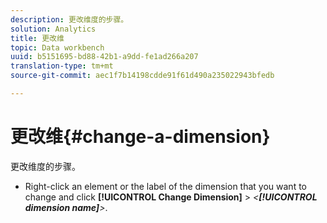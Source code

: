 ```yaml
---
description: 更改维度的步骤。
solution: Analytics
title: 更改维
topic: Data workbench
uuid: b5151695-bd88-42b1-a9dd-fe1ad266a207
translation-type: tm+mt
source-git-commit: aec1f7b14198cdde91f61d490a235022943bfedb

---
```



# 更改维{#change-a-dimension}

更改维度的步骤。

* Right-click an element or the label of the dimension that you want to change and click **[!UICONTROL Change Dimension]** > *&lt;**[!UICONTROL dimension name]**>*.


